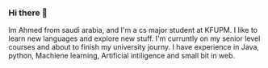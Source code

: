 ###  Hi there 👋

Im Ahmed from saudi arabia, and I'm a cs major student at KFUPM. I like to learn new languages and explore new stuff. I'm curruntly on my senior level courses
and about to finish my university journy. I have experience in Java, python, Machiene learning, Artificial intiligence and small bit in web. 


<!---
Ahmedbaaqeel/Ahmedbaaqeel is a ✨ special ✨ repository because its `README.md` (this file) appears on your GitHub profile.
You can click the Preview link to take a look at your changes.
--->
